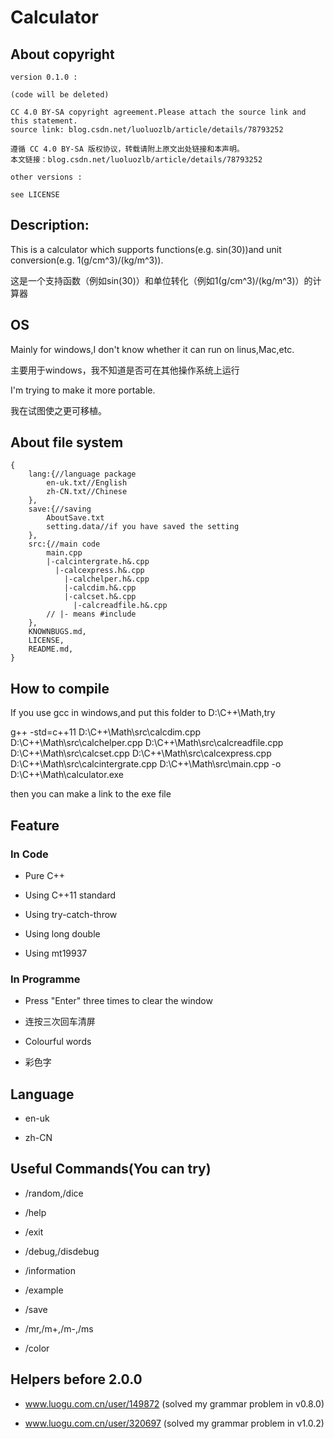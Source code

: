 # Calculator

## About copyright
```
version 0.1.0 :

(code will be deleted)

CC 4.0 BY-SA copyright agreement.Please attach the source link and this statement.
source link: blog.csdn.net/luoluozlb/article/details/78793252

遵循 CC 4.0 BY-SA 版权协议，转载请附上原文出处链接和本声明。
本文链接：blog.csdn.net/luoluozlb/article/details/78793252

other versions :

see LICENSE
```

## Description:

This is a calculator which supports functions(e.g. sin(30))and unit conversion(e.g. 1(g/cm^3)/(kg/m^3)).

这是一个支持函数（例如sin(30)）和单位转化（例如1(g/cm^3)/(kg/m^3)）的计算器

## OS

Mainly for windows,I don't know whether it can run on linus,Mac,etc.

主要用于windows，我不知道是否可在其他操作系统上运行

I'm trying to make it more portable.

我在试图使之更可移植。

## About file system

```
{
    lang:{//language package
        en-uk.txt//English
        zh-CN.txt//Chinese
    },
    save:{//saving
        AboutSave.txt
        setting.data//if you have saved the setting
    },
    src:{//main code
        main.cpp
        |-calcintergrate.h&.cpp
          |-calcexpress.h&.cpp
            |-calchelper.h&.cpp
            |-calcdim.h&.cpp
            |-calcset.h&.cpp
              |-calcreadfile.h&.cpp
        // |- means #include
    },
    KNOWNBUGS.md,
    LICENSE,
    README.md,
}
```

## How to compile

If you use gcc in windows,and put this folder to D:\C++\Math,try

g++ -std=c++11 D:\C++\Math\src\calcdim.cpp D:\C++\Math\src\calchelper.cpp D:\C++\Math\src\calcreadfile.cpp D:\C++\Math\src\calcset.cpp D:\C++\Math\src\calcexpress.cpp D:\C++\Math\src\calcintergrate.cpp  D:\C++\Math\src\main.cpp -o D:\C++\Math\calculator.exe

then you can make a link to the exe file

## Feature

### In Code

- Pure C++

- Using C++11 standard

- Using try-catch-throw

- Using long double

- Using mt19937

### In Programme

- Press "Enter" three times to clear the window

- 连按三次回车清屏

- Colourful words

- 彩色字

## Language

- en-uk

- zh-CN

## Useful Commands(You can try)

- /random,/dice

- /help

- /exit

- /debug,/disdebug

- /information

- /example

- /save

- /mr,/m+,/m-,/ms

- /color

## Helpers before 2.0.0

- www.luogu.com.cn/user/149872 (solved my grammar problem in v0.8.0)

- www.luogu.com.cn/user/320697 (solved my grammar problem in v1.0.2)